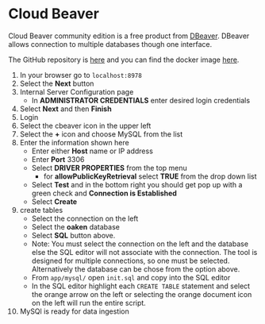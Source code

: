 # Cloud Beaver

Cloud Beaver community edition is a free product from [DBeaver](https://dbeaver.com/download/cloudbeaver/). DBeaver allows connection to multiple databases though one interface.

The GitHub repository is [here](https://github.com/dbeaver/cloudbeaver) and you can find the docker image [here](https://hub.docker.com/r/dbeaver/cloudbeaver).

1. In your browser go to `localhost:8978`
1. Select the **Next** button
1. Internal Server Configuration page
    - In **ADMINISTRATOR CREDENTIALS** enter desired login credentials
1. Select **Next** and then **Finish**
1. Login
1. Select the cbeaver icon in the upper left
1. Select the **+** icon and choose MySQL from the list
1. Enter the information shown here
    - Enter either **Host** name or IP address
    - Enter **Port** 3306
    - Select **DRIVER PROPERTIES** from the top menu
        - for **allowPublicKeyRetrieval** select **TRUE** from the drop down list
    - Select **Test** and in the bottom right you should get pop up with a green check and **Connection is Established**
    - Select **Create**
1. create tables
    - Select the connection on the left
    - Select the **oaken** database
    - Select **SQL** button above.
    - Note: You must select the connection on the left and the database else the SQL editor will not associate with the connection. The tool is designed for multiple connections, so one must be selected. Alternatively the database can be chose from the option above.
    - From `app/mysql/` open `init.sql` and copy into the SQL editor
    - In the SQL editor highlight each `CREATE TABLE` statement and select the orange arrow on the left or selecting the orange document icon on the left will run the entire script.
1. MySQl is ready for data ingestion
